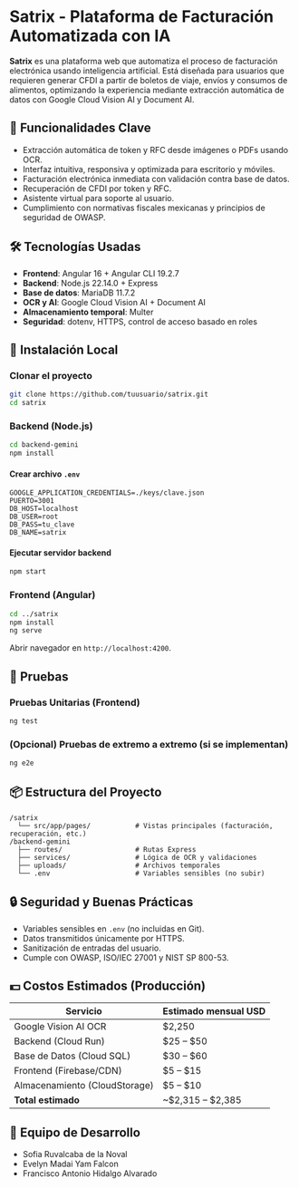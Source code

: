 # Satrix - Plataforma de Facturación Automatizada con IA

**Satrix** es una plataforma web que automatiza el proceso de facturación electrónica usando inteligencia artificial. Está diseñada para usuarios que requieren generar CFDI a partir de boletos de viaje, envíos y consumos de alimentos, optimizando la experiencia mediante extracción automática de datos con Google Cloud Vision AI y Document AI.

## 🧠 Funcionalidades Clave

- Extracción automática de token y RFC desde imágenes o PDFs usando OCR.
- Interfaz intuitiva, responsiva y optimizada para escritorio y móviles.
- Facturación electrónica inmediata con validación contra base de datos.
- Recuperación de CFDI por token y RFC.
- Asistente virtual para soporte al usuario.
- Cumplimiento con normativas fiscales mexicanas y principios de seguridad de OWASP.

## 🛠 Tecnologías Usadas

- **Frontend**: Angular 16 + Angular CLI 19.2.7
- **Backend**: Node.js 22.14.0 + Express
- **Base de datos**: MariaDB 11.7.2
- **OCR y AI**: Google Cloud Vision AI + Document AI
- **Almacenamiento temporal**: Multer
- **Seguridad**: dotenv, HTTPS, control de acceso basado en roles

## 🚀 Instalación Local

### Clonar el proyecto
```bash
git clone https://github.com/tuusuario/satrix.git
cd satrix
```

### Backend (Node.js)
```bash
cd backend-gemini
npm install
```

#### Crear archivo `.env`
```env
GOOGLE_APPLICATION_CREDENTIALS=./keys/clave.json
PUERTO=3001
DB_HOST=localhost
DB_USER=root
DB_PASS=tu_clave
DB_NAME=satrix
```

#### Ejecutar servidor backend
```bash
npm start
```

### Frontend (Angular)
```bash
cd ../satrix
npm install
ng serve
```

Abrir navegador en `http://localhost:4200`.

## 🧪 Pruebas

### Pruebas Unitarias (Frontend)
```bash
ng test
```

### (Opcional) Pruebas de extremo a extremo (si se implementan)
```bash
ng e2e
```

## 📦 Estructura del Proyecto

```
/satrix
  └── src/app/pages/           # Vistas principales (facturación, recuperación, etc.)
/backend-gemini
  ├── routes/                  # Rutas Express
  ├── services/                # Lógica de OCR y validaciones
  ├── uploads/                 # Archivos temporales
  └── .env                     # Variables sensibles (no subir)
```

## 🔒 Seguridad y Buenas Prácticas

- Variables sensibles en `.env` (no incluidas en Git).
- Datos transmitidos únicamente por HTTPS.
- Sanitización de entradas del usuario.
- Cumple con OWASP, ISO/IEC 27001 y NIST SP 800-53.

## 💵 Costos Estimados (Producción)

| Servicio                      | Estimado mensual USD |
|------------------------------|----------------------|
| Google Vision AI OCR         | $2,250               |
| Backend (Cloud Run)          | $25 – $50            |
| Base de Datos (Cloud SQL)    | $30 – $60            |
| Frontend (Firebase/CDN)      | $5 – $15             |
| Almacenamiento (CloudStorage)| $5 – $10             |
| **Total estimado**           | ~$2,315 – $2,385     |

## 👥 Equipo de Desarrollo

- Sofia Ruvalcaba de la Noval
- Evelyn Madai Yam Falcon
- Francisco Antonio Hidalgo Alvarado
